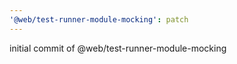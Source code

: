 ```yaml
---
'@web/test-runner-module-mocking': patch
---
```


initial commit of @web/test-runner-module-mocking
